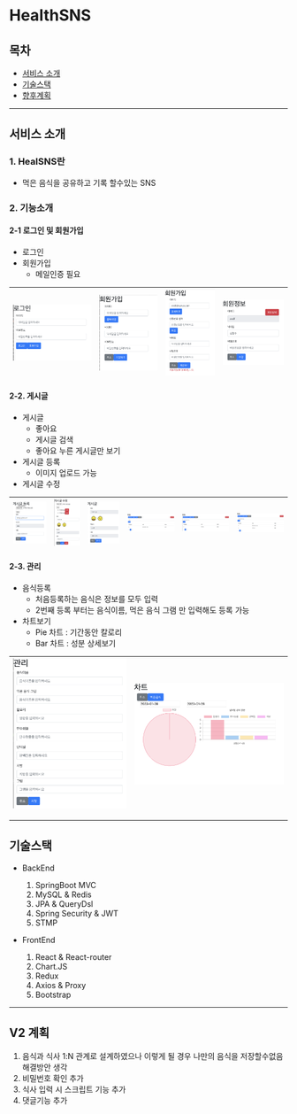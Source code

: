 # HealthSNS

##  목차
- [서비스 소개](#서비스-소개)
- [기술스택](#기술스택)
- [향후계획](#향후계획)
----
## 서비스 소개
### 1. HealSNS란
 - 먹은 음식을 공유하고 기록 할수있는 SNS

### 2. 기능소개
#### 2-1 로그인 및 회원가입
 - 로그인
 - 회원가입
    - 메일인증 필요

![image.jpg1](/Image/로그인.png)|![image.jpg1](/Image/회원가입.png)|![image.jpg1](/Image/중복확인.png)|![image.jpg1](/Image/%ED%9A%8C%EC%9B%90%EC%A0%95%EB%B3%B4%20%EC%88%98%EC%A0%95.png)
--- | --- | --- | --- | 



#### 2-2. 게시글
- 게시글
    - 좋아요
    - 게시글 검색
    - 좋아요 누른 게시글만 보기 
- 게시글 등록
    - 이미지 업로드 가능
- 게시글 수정

![image.jpg1](/Image/%EA%B2%8C%EC%8B%9C%EA%B8%80%20%EB%93%B1%EB%A1%9D.png)|![image.jpg1](/Image/%EA%B2%8C%EC%8B%9C%EA%B8%80%20%EC%88%98%EC%A0%95.png)|![image.jpg1](/Image/게시글.png)|![image.jpg1](/Image/검색.png)|![image.jpg1](/Image/%EC%A2%8B%EC%95%84%EC%9A%94%20%EB%B3%B4%EA%B8%B0.png)|![image.jpg1](/Image/메인화면.png)
--- | --- | --- | --- | --- | --- |

#### 2-3. 관리
- 음식등록
    - 처음등록하는 음식은 정보를 모두 입력
    - 2번째 등록 부터는 음식이름, 먹은 음식 그램 만 입력해도 등록 가능
- 차트보기
    - Pie 차트 : 기간동안 칼로리
    - Bar 차트 : 성분 상세보기

![image.jpg1](/Image/먹은음식.png)|![image.jpg1](/Image/차트.png)
--- | --- | 

----
## 기술스택
 - BackEnd
    1. SpringBoot MVC
    2. MySQL & Redis
    3. JPA & QueryDsl
    4. Spring Security & JWT
    5. STMP

- FrontEnd
    1. React & React-router
    2. Chart.JS
    3. Redux
    4. Axios & Proxy
    5. Bootstrap
----

## V2 계획
1. 음식과 식사 1:N 관계로 설계하였으나 이렇게 될 경우 나만의 음식을 저장할수없음 해결방안 생각
2. 비밀번호 확인 추가
3. 식사 입력 시 스크립트 기능 추가
4. 댓글기능 추가
